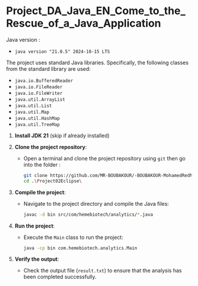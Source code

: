 # Project_DA_Java_EN_Come_to_the_Rescue_of_a_Java_Application

Java version :

- `java version "21.0.5" 2024-10-15 LTS`

The project uses standard Java libraries. Specifically, the following classes from the standard library are used:

- `java.io.BufferedReader`
- `java.io.FileReader`
- `java.io.FileWriter`
- `java.util.ArrayList`
- `java.util.List`
- `java.util.Map`
- `java.util.HashMap`
- `java.util.TreeMap`

1. **Install JDK 21** (skip if already installed)

2. **Clone the project repository**:

   - Open a terminal and clone the project repository using `git` then go into the folder :
     ```sh
     git clone https://github.com/MR-BOUBAKOUR/-BOUBAKOUR-MohamedRedha-debug-Java-.git
     cd .\Project02Eclipse\
     ```

3. **Compile the project**:

   - Navigate to the project directory and compile the Java files:
     ```sh
     javac -d bin src/com/hemebiotech/analytics/*.java
     ```

4. **Run the project**:

   - Execute the `Main` class to run the project:
     ```sh
     java -cp bin com.hemebiotech.analytics.Main
     ```

5. **Verify the output**:
   - Check the output file (`result.txt`) to ensure that the analysis has been completed successfully.
